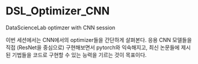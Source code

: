 # DSL_Optimizer_CNN
 DataScienceLab optimzer with CNN session

이번 세션에서는 CNN에서의 optimizer들을 간단하게 살펴본다. 응용 CNN 모델들을 직접 (ResNet을 중심으로) 구현해보면서 pytorch와 익숙해지고, 최신 논문들에 제시된 기법들을 코드로 구현할 수 있는 능력을 기르는 것이 목표이다.